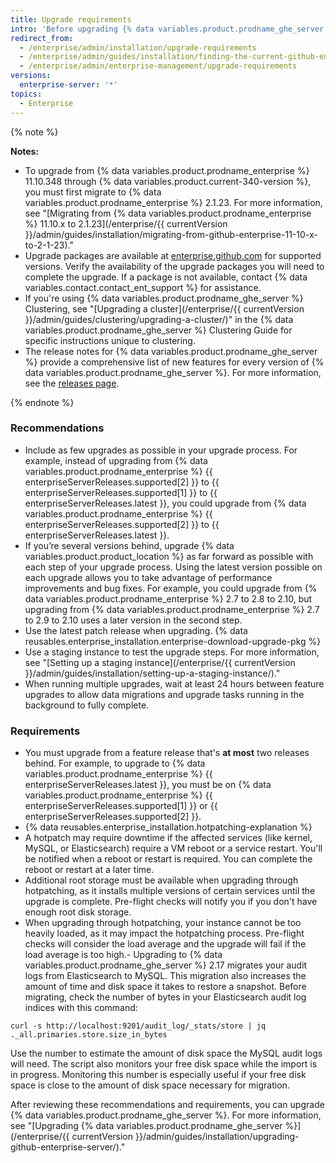 ```yaml
---
title: Upgrade requirements
intro: 'Before upgrading {% data variables.product.prodname_ghe_server %}, review these recommendations and requirements to plan your upgrade strategy.'
redirect_from:
  - /enterprise/admin/installation/upgrade-requirements
  - /enterprise/admin/guides/installation/finding-the-current-github-enterprise-release/
  - /enterprise/admin/enterprise-management/upgrade-requirements
versions:
  enterprise-server: '*'
topics:
  - Enterprise
---
```


{% note %}

**Notes:**
- To upgrade from {% data variables.product.prodname_enterprise %} 11.10.348 through {% data variables.product.current-340-version %}, you must first migrate to {% data variables.product.prodname_enterprise %} 2.1.23. For more information, see "[Migrating from {% data variables.product.prodname_enterprise %} 11.10.x to 2.1.23](/enterprise/{{ currentVersion }}/admin/guides/installation/migrating-from-github-enterprise-11-10-x-to-2-1-23)."
- Upgrade packages are available at [enterprise.github.com](https://enterprise.github.com/releases) for supported versions. Verify the availability of the upgrade packages you will need to complete the upgrade. If a package is not available, contact {% data variables.contact.contact_ent_support %} for assistance.
- If you're using {% data variables.product.prodname_ghe_server %} Clustering, see "[Upgrading a cluster](/enterprise/{{ currentVersion }}/admin/guides/clustering/upgrading-a-cluster/)" in the {% data variables.product.prodname_ghe_server %} Clustering Guide for specific instructions unique to clustering.
-   The release notes for {% data variables.product.prodname_ghe_server %} provide a comprehensive list of new features for every version of {% data variables.product.prodname_ghe_server %}. For more information, see the [releases page](https://enterprise.github.com/releases).

{% endnote %}

### Recommendations

- Include as few upgrades as possible in your upgrade process. For example, instead of upgrading from {% data variables.product.prodname_enterprise %} {{ enterpriseServerReleases.supported[2] }} to {{ enterpriseServerReleases.supported[1] }} to {{ enterpriseServerReleases.latest }}, you could upgrade from {% data variables.product.prodname_enterprise %} {{ enterpriseServerReleases.supported[2] }} to {{ enterpriseServerReleases.latest }}.
- If you’re several versions behind, upgrade {% data variables.product.product_location %} as far forward as possible with each step of your upgrade process. Using the latest version possible on each upgrade allows you to take advantage of performance improvements and bug fixes. For example, you could upgrade from {% data variables.product.prodname_enterprise %} 2.7 to 2.8 to 2.10, but upgrading from {% data variables.product.prodname_enterprise %} 2.7 to 2.9 to 2.10 uses a later version in the second step.
- Use the latest patch release when upgrading. {% data reusables.enterprise_installation.enterprise-download-upgrade-pkg %}
- Use a staging instance to test the upgrade steps. For more information, see "[Setting up a staging instance](/enterprise/{{ currentVersion }}/admin/guides/installation/setting-up-a-staging-instance/)."
- When running multiple upgrades, wait at least 24 hours between feature upgrades to allow data migrations and upgrade tasks running in the background to fully complete.

### Requirements

- You must upgrade from a feature release that's **at most** two releases behind. For example, to upgrade to {% data variables.product.prodname_enterprise %} {{ enterpriseServerReleases.latest }}, you must be on {% data variables.product.prodname_enterprise %} {{ enterpriseServerReleases.supported[1] }} or {{ enterpriseServerReleases.supported[2] }}.
- {% data reusables.enterprise_installation.hotpatching-explanation %}
- A hotpatch may require downtime if the affected services (like kernel, MySQL, or Elasticsearch) require a VM reboot or a service restart. You'll be notified when a reboot or restart is required. You can complete the reboot or restart at a later time.
- Additional root storage must be available when upgrading through hotpatching, as it installs multiple versions of certain services until the upgrade is complete. Pre-flight checks will notify you if you don't have enough root disk storage.
- When upgrading through hotpatching, your instance cannot be too heavily loaded, as it may impact the hotpatching process. Pre-flight checks will consider the load average and the upgrade will fail if the load average is too high.- Upgrading to {% data variables.product.prodname_ghe_server %} 2.17 migrates your audit logs from Elasticsearch to MySQL. This migration also increases the amount of time and disk space it takes to restore a snapshot. Before migrating, check the number of bytes in your Elasticsearch audit log indices with this command:
``` shell
curl -s http://localhost:9201/audit_log/_stats/store | jq ._all.primaries.store.size_in_bytes
```
Use the number to estimate the amount of disk space the MySQL audit logs will need. The script also monitors your free disk space while the import is in progress. Monitoring this number is especially useful if your free disk space is close to the amount of disk space necessary for migration.

After reviewing these recommendations and requirements, you can upgrade {% data variables.product.prodname_ghe_server %}. For more information, see "[Upgrading {% data variables.product.prodname_ghe_server %}](/enterprise/{{ currentVersion }}/admin/guides/installation/upgrading-github-enterprise-server/)."
